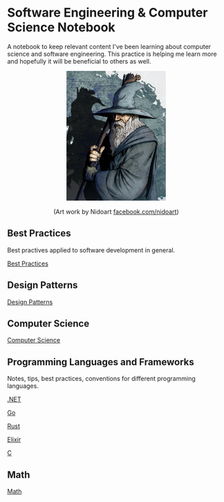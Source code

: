 # Software Engineering & Computer Science Notebook

A notebook to keep relevant content I've been
learning about computer science and software engineering.
This practice is helping me learn more and hopefully it will be
beneficial to others as well.

<div align="center">
  <img width=230 height=300 src="assets/images/gandalf.jpg">

  <p>(Art work by Nidoart <a href="https://www.facebook.com/nidoart/">facebook.com/nidoart</a>)</p>
</div>

## Best Practices

Best practives applied to software development in general.

[Best Practices](docs/BestPractices/README.md)

## Design Patterns

[Design Patterns](docs/DesignPatterns/README.md)

## Computer Science

[Computer Science](docs/ComputerScience/README.md)

## Programming Languages and Frameworks

Notes, tips, best practices, conventions for different programming languages.

[.NET](docs/LanguagesAndFrameworks/.NET/README.md)

[Go](docs/LanguagesAndFrameworks/Go/README.md)

[Rust](docs/LanguagesAndFrameworks/Rust/README.md)

[Elixir](docs/LanguagesAndFrameworks/Elixir/README.md)

[C](docs/LanguagesAndFrameworks/C/README.md)

## Math

[Math](docs/Math/README.md)
